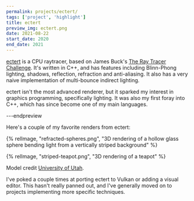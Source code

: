 ```yaml
---
permalink: projects/ectert/
tags: ['project', 'highlight']
title: ectert
preview_img: ectert.png
date: 2021-08-22
start_date: 2020
end_date: 2021
---
```


[ectert](https://github.com/ectucker1/ectert) is a CPU raytracer, based on James Buck's [The Ray Tracer Challenge](http://raytracerchallenge.com/).
It's written in C++, and has features including Blinn-Phong lighting, shadows, reflection, refraction and anti-aliasing.
It also has a very naive implementation of multi-bounce indirect lighting.

ectert isn't the most advanced renderer, but it sparked my interest in graphics programming, specifically lighting.
It was also my first foray into C++, which has since become one of my main languages.

---endpreview

Here's a couple of my favorite renders from ectert:

{% relImage, "refracted-spheres.png", "3D rendering of a hollow glass sphere bending light from a vertically striped background" %}

{% relImage, "striped-teapot.png", "3D rendering of a teapot" %}

Model credit [University of Utah](https://graphics.cs.utah.edu/courses/cs6620/fall2013/?prj=5).

I've poked a couple times at porting ectert to Vulkan or adding a visual editor.
This hasn't really panned out, and I've generally moved on to projects implementing more specific techniques.
